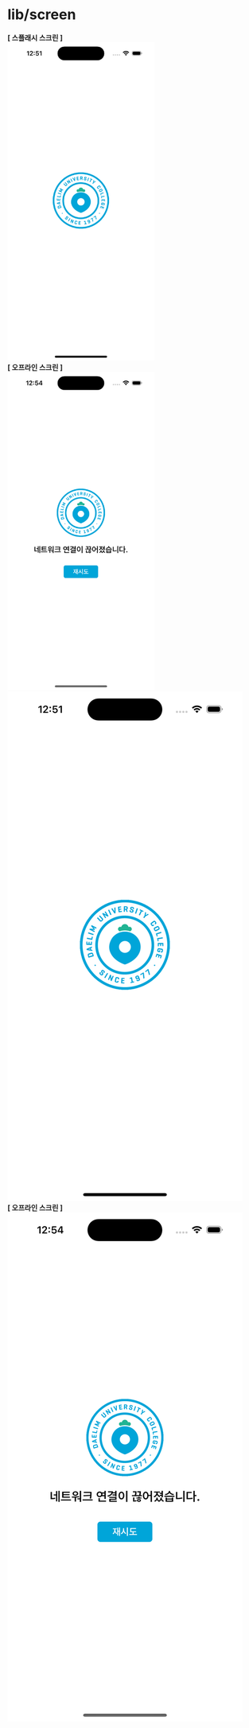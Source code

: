 # lib/screen

<b>[ 스플래시 스크린 ]</b>
<br />
<img src="https://github.com/team-ilpalsam/Flutter_DaelimMarket/blob/main/readme/welcome/splash.png" width="auto" height="640px">
<br />
<b>[ 오프라인 스크린 ]</b>
<br />
<img src="https://github.com/team-ilpalsam/Flutter_DaelimMarket/blob/main/readme/welcome/offline.png" width="auto" height="640px">
<img src="https://github.com/team-ilpalsam/Flutter_DaelimMarket/blob/main/readme/welcome/splash.png">
<br />
<b>[ 오프라인 스크린 ]</b>
<br />
<img src="https://github.com/team-ilpalsam/Flutter_DaelimMarket/blob/main/readme/welcome/offline.png">
